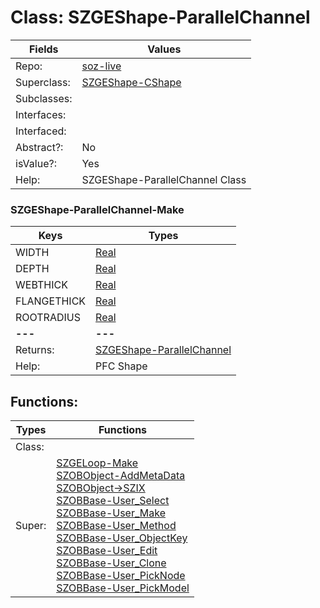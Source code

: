 
# Class:	SZGEShape-ParallelChannel

| Fields | Values |
| --------- | --------- |
| Repo: | [soz-live](/repos/soz-live.html) |
| Superclass: | [SZGEShape-CShape](SZGEShape-CShape.html) |
| Subclasses: |  |
| Interfaces: |  |
| Interfaced: |  |
| Abstract?: | No |
| isValue?: | Yes |
| Help: | SZGEShape-ParallelChannel Class |

### SZGEShape-ParallelChannel-Make

| Keys | Types |
| --------- | --------- |
| WIDTH | [Real](Real.html) |
| DEPTH | [Real](Real.html) |
| WEBTHICK | [Real](Real.html) |
| FLANGETHICK | [Real](Real.html) |
| ROOTRADIUS | [Real](Real.html) |
| **---** | **---** |
| Returns: | [SZGEShape-ParallelChannel](SZGEShape-ParallelChannel.html) |
| Help: | PFC Shape |


## Functions:

| Types | Functions |
| --------- | --------- |
| Class: |  |
| Super: | [SZGELoop-Make](SZGELoop.html) <br> [SZOBObject-AddMetaData](SZOBObject.html) <br> [SZOBObject->SZIX](SZOBObject.html) <br> [SZOBBase-User_Select](SZOBBase.html) <br> [SZOBBase-User_Make](SZOBBase.html) <br> [SZOBBase-User_Method](SZOBBase.html) <br> [SZOBBase-User_ObjectKey](SZOBBase.html) <br> [SZOBBase-User_Edit](SZOBBase.html) <br> [SZOBBase-User_Clone](SZOBBase.html) <br> [SZOBBase-User_PickNode](SZOBBase.html) <br> [SZOBBase-User_PickModel](SZOBBase.html) |


